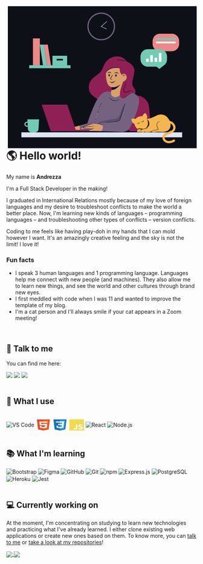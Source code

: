 <img src='./assets/profile3.gif' align="right" style="max-width=500px;max-height=350px;" />

<h1> 🌎 Hello world!</h1>

My name is **Andrezza**

I'm a Full Stack Developer in the making! 

I graduated in International Relations mostly because of my love of foreign languages and my desire to troubleshoot conflicts to make the world a better place. Now, I'm learning new kinds of languages – programming languages – and troubleshooting other types of conflicts – version conflicts.

Coding to me feels like having play-doh in my hands that I can mold however I want. It's an amazingly creative feeling and the sky is not the limit! I love it!
<br />

### Fun facts
- I speak 3 human languages and 1 programming language. Languages help me connect with new people (and machines). They also allow me to learn new things, and see the world and other cultures through brand new eyes.
- I first meddled with code when I was 11 and wanted to improve the template of my blog.
- I'm a cat person and I'll always smile if your cat appears in a Zoom meeting!
<br />

<h2 id="talk"> 💬 Talk to me</h2>
<div style="display: inline_block">
  <p>You can find me here:</p>
  <a href="https://www.linkedin.com/in/souza-andrezza/"><img src="https://img.shields.io/badge/LinkedIn-0077B5?style=for-the-badge&logo=linkedin&logoColor=white" /></a>
  <a href="mailto:andrezzasouza@id.uff.br"><img src="https://img.shields.io/badge/Gmail-D14836?style=for-the-badge&logo=gmail&logoColor=white" /></a>
  <a href="https://stackoverflow.com/users/17289778/andrezza-souza"><img src="https://img.shields.io/badge/Stack_Overflow-FE7A16?style=for-the-badge&logo=stack-overflow&logoColor=white" /></a>
  <br />
  <br />
</div>

## 🧠 What I use
<div style="display: inline_block"><br>
  <img align="center" title="VS Code" alt="VS Code" height="30" width="40" src="https://cdn.jsdelivr.net/gh/devicons/devicon/icons/vscode/vscode-original.svg" />
  <img align="center" title="HTML" alt="HTML" height="30" width="40" src="https://raw.githubusercontent.com/devicons/devicon/master/icons/html5/html5-original.svg">
  <img align="center" title="CSS" alt="CSS" height="30" width="40" src="https://raw.githubusercontent.com/devicons/devicon/master/icons/css3/css3-original.svg">
  <img align="center" title="Javascript" alt="Javascript" height="30" width="40" src="https://raw.githubusercontent.com/devicons/devicon/master/icons/javascript/javascript-plain.svg">
  <img align="center" title="React" alt="React" height="30" width="40" src="https://cdn.jsdelivr.net/gh/devicons/devicon/icons/react/react-original.svg">
  <img align="center" title="Node.js" alt="Node.js" height="30" width="40" src="https://cdn.jsdelivr.net/gh/devicons/devicon/icons/nodejs/nodejs-original.svg">
  <br />
  <br />
</div>

## 📚 What I'm learning
<div>
  <img align="center" title="Bootstrap" alt="Bootstrap" height="30" width="40" src="https://cdn.jsdelivr.net/gh/devicons/devicon/icons/bootstrap/bootstrap-plain.svg">
  <img align="center" title="Figma" alt="Figma" height="30" width="40" src="https://cdn.jsdelivr.net/gh/devicons/devicon/icons/figma/figma-original.svg">
  <img align="center" title="GitHub" alt="GitHub" height="30" width="30" src="https://github.githubassets.com/favicons/favicon-dark.png">
  <img align="center" title="Git" alt="Git" height="30" width="40" src="https://cdn.jsdelivr.net/gh/devicons/devicon/icons/git/git-original.svg">
  
  <img align="center" title="npm" alt="npm" height="30" width="40" src="https://cdn.jsdelivr.net/gh/devicons/devicon/icons/npm/npm-original-wordmark.svg">
  <img align="center" title="Express.js" alt="Express.js" height="25"    src="https://driveneducation.zendesk.com/hc/article_attachments/4408960928653/68747470733a2f2f63646e2e737667706f726e2e636f6d2f6c6f676f732f657870726573732e737667.svg">
  <img align="center" title="PostgreSQL" alt="PostgreSQL" height="30" src="https://cdn.jsdelivr.net/gh/devicons/devicon/icons/postgresql/postgresql-plain.svg" />
  <img align="center" title="Heroku" alt="Heroku" height="40" width="30" src="https://cdn.jsdelivr.net/gh/devicons/devicon/icons/heroku/heroku-plain.svg" />
  <img align="center" title="Jest" alt="Jest" height="40" width="30" src="https://cdn.jsdelivr.net/gh/devicons/devicon/icons/jest/jest-plain.svg" />
  <br />
  <br />
</div>


## 💻 Currently working on

At the moment, I'm concentrating on studying to learn new technologies and practicing what I've already learned. I either clone existing web applications or create new ones based on them. To know more, you can <a href="#talk">talk to me</a> or <a href="https://github.com/andrezzasouza?tab=repositories">take a look at my repositories<a>!

<div>
  <a href="https://github.com/andrezzasouza">
    <img src="https://github-readme-stats.vercel.app/api/top-langs/?username=andrezzasouza&layout=compact&langs_count=7&theme=panda" align="center" />
    <img src="https://github-readme-stats.vercel.app/api/wakatime?username=andrezzasouza&layout=compact&theme=panda&langs_count=6" align="center" />
  </a>
</div>
